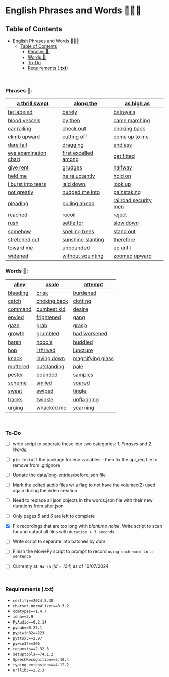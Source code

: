 # English Phrases and Words 📰📃😃

## Table of Contents

- [English Phrases and Words 📰📃😃](#english-phrases-and-words-)
  - [Table of Contents](#table-of-contents)
    - [Phrases 📃:](#phrases-)
    - [Words 📃:](#words-)
    - [To-Do](#to-do)
    - [Requirements (**.txt**)](#requirements-txt)

<br/>

### Phrases 📃:

| [a thrill swept](data/md/a-thrill-swept.md) | [along the](data/md/along-the.md) | [as high as](data/md/as-high-as.md) |
|-----------------------------------------------|-----------------------------------|-------------------------------------|
| [be labeled](data/md/be-labeled.md)          | [barely](data/md/barely.md)      | [betrayals](data/md/betrayals.md)  |
| [blood vessels](data/md/blood-vessels.md)    | [by then](data/md/by-then.md)    | [came marching](data/md/came-marching.md) |
| [car railing](data/md/car-railing.md)        | [check out](data/md/check-out.md) | [choking back](data/md/choking-back.md) |
| [climb upward](data/md/climb-upward.md)      | [cutting off](data/md/cutting-off.md) | [come up to me](data/md/come-up-to-me.md) |
| [dare fail](data/md/dare-fail.md)            | [dragging](data/md/dragging.md)  | [endless](data/md/endless.md)      |
| [eye examination chart](data/md/eye-examination-chart.md) | [first excelled among](data/md/first-excelled-among.md) | [get fitted](data/md/get-fitted.md) |
| [give rent](data/md/give-rent.md)            | [grudges](data/md/grudges.md)    | [halfway](data/md/halfway.md)      |
| [held me](data/md/held-me.md)                | [he reluctantly](data/md/he-reluctantly.md) | [hold on](data/md/hold-on.md)    |
| [i burst into tears](data/md/i-burst-into-tears.md) | [laid down](data/md/laid-down.md) | [look up](data/md/look-up.md)      |
| [not greatly](data/md/not-greatly.md)        | [nudged me into](data/md/nudged-me-into.md) | [painstaking](data/md/painstaking.md) |
| [pleading](data/md/pleading.md)              | [pulling ahead](data/md/pulling-ahead.md) | [railroad security men](data/md/railroad-security-men.md) |
| [reached](data/md/reached.md)                | [recoil](data/md/recoil.md)      | [reject](data/md/reject.md)        |
| [rush](data/md/rush.md)                      | [settle for](data/md/settle-for.md) | [slow down](data/md/slow-down.md)  |
| [somehow](data/md/somehow.md)                | [spelling bees](data/md/spelling-bees.md) | [stand out](data/md/stand-out.md)  |
| [stretched out](data/md/stretched-out.md)    | [sunshine slanting](data/md/sunshine-slanting.md) | [therefore](data/md/therefore.md)  |
| [toward me](data/md/toward-me.md)            | [unbounded](data/md/unbounded.md) | [up until](data/md/up-until.md)    |
| [widened](data/md/widened.md)                | [without squinting](data/md/without-squinting.md) | [zoomed upward](data/md/zoomed-upward.md) |

### Words 📃:

| [alley](data/md/alley.md)  | [aside](data/md/aside.md)  | [attempt](data/md/attempt.md)     |
|-----------------------------|-----------------------------|-----------------------------------|
| [bleeding](data/md/bleeding.md) | [brisk](data/md/brisk.md) | [burdened](data/md/burdened.md)  |
| [catch](data/md/catch.md)  | [choking back](data/md/choking-back.md) | [clotting](data/md/clotting.md)  |
| [command](data/md/command.md) | [dumbest kid](data/md/dumbest-kid.md) | [desire](data/md/desire.md)      |
| [envied](data/md/envied.md) | [frightened](data/md/frightened.md) | [gang](data/md/gang.md)          |
| [gaze](data/md/gaze.md)    | [grab](data/md/grab.md)    | [grasp](data/md/grasp.md)        |
| [growth](data/md/growth.md) | [grumbled](data/md/grumbled.md) | [had worsened](data/md/had-worsened.md) |
| [harsh](data/md/harsh.md)  | [hobo's](data/md/hobo's.md) | [huddled](data/md/huddled.md)    |
| [hop](data/md/hop.md)      | [i thrived](data/md/i-thrived.md) | [juncture](data/md/juncture.md)  |
| [knack](data/md/knack.md)  | [laying down](data/md/laying-down.md) | [magnifying glass](data/md/magnifying-glass.md) |
| [muttered](data/md/muttered.md) | [outstanding](data/md/outstanding.md) | [pale](data/md/pale.md)          |
| [pester](data/md/pester.md) | [pounded](data/md/pounded.md) | [samples](data/md/samples.md)    |
| [scheme](data/md/scheme.md) | [smiled](data/md/smiled.md) | [soared](data/md/soared.md)      |
| [sweat](data/md/sweat.md)  | [swiped](data/md/swiped.md) | [tingle](data/md/tingle.md)      |
| [tracks](data/md/tracks.md) | [twinkle](data/md/twinkle.md) | [unflagging](data/md/unflagging.md) |
| [urging](data/md/urging.md) | [whacked me](data/md/whacked-me.md) | [yearning](data/md/yearning.md)  |

<br/>

### To-Do

- [ ] write script to seperate these into two categories: *1. Phrases* and *2. Words*.
- [ ] `pip install` the package for env variables - then fix the api_req file to remove from .gitignore
- [ ] Update the data/long-entries/before.json file
- [ ] Mark the edited audio files w/ a flag to not have the volumex(2) used again during the video creation
- [ ] Need to replace all json objects in the words.json file with their new durations from after.json 

- [ ] Only pages *5* and *6* are left to complete
- [X] Fix recordings that are too long with *blank/no noise*. Write script to scan for and output all files with `duration > 3 seconds`. 
- [ ] Write script to separate into batches by *date*
- [ ] Finish the MoviePy script to prompt to record `using each word in a sentence` 
- [ ] Currently at: `Harsh` (*id = 124*) as of 10/07/2024

<br/>

### Requirements (**.txt**)

- `certifi==2024.8.30`
- `charset-normalizer==3.3.2`
- `comtypes==1.4.7`
- `idna==3.9`
- `PyAudio==0.2.14`
- `pydub==0.25.1`
- `pypiwin32==223`
- `pyttsx3==2.97`
- `pywin32==306`
- `requests==2.32.3`
- `setuptools==74.1.2`
- `SpeechRecognition==3.10.4`
- `typing_extensions==4.12.2`
- `urllib3==2.2.3`
